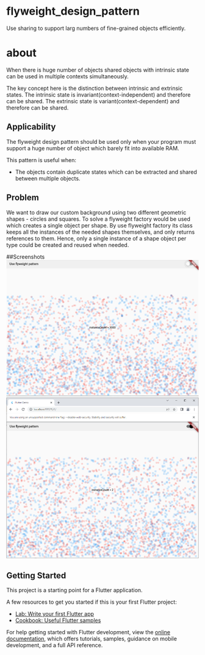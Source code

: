 # flyweight_design_pattern

Use sharing to support larg numbers of fine-grained objects efficiently.
# about
When there is huge number of objects shared objects with intrinsic state can be used in multiple contexts simultaneously.

The key concept here is the distinction between intrinsic and extrinsic states. The intrinsic state is invariant(context-independent) and therefore can be shared. The extrinsic state is variant(context-dependent) and therefore can be shared.

## Applicability
The flyweight design pattern should be used only when your program must support a huge number of object which barely fit into available RAM.

This pattern is useful when:
* The objects contain duplicate states which can be extracted and shared between multiple objects.
## Problem
We want to draw our custom background using 
two different geometric shapes - circles and 
squares. To solve a flyweight factory would 
be used which creates a single object per 
shape.
By use flyweight factory its class keeps all
the instances of the needed shapes themselves,
and only returns references to them. 
Hence, only a single instance of a shape 
object per type could be created and reused 
when needed.

##Screenshots
![ScreenShot 1 shows 1000 instance](screenshots/1.png)
![ScreenShot 2 shows 2 instance](screenshots/2.png)

## Getting Started

This project is a starting point for a Flutter application.

A few resources to get you started if this is your first Flutter project:

- [Lab: Write your first Flutter app](https://docs.flutter.dev/get-started/codelab)
- [Cookbook: Useful Flutter samples](https://docs.flutter.dev/cookbook)

For help getting started with Flutter development, view the
[online documentation](https://docs.flutter.dev/), which offers tutorials,
samples, guidance on mobile development, and a full API reference.
